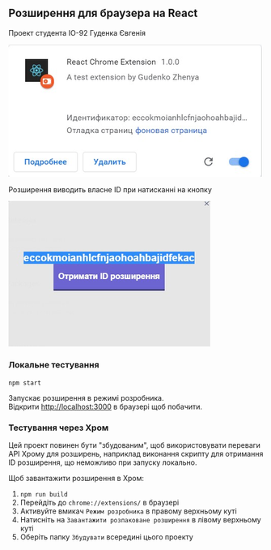 ## Розширення для браузера на React

Проект студента ІО-92 Гуденка Євгенія

![](./Intro.jpg)

Розширення виводить власне ID при натисканні на кнопку

![](./example.jpg)
### Локальне тестування

`npm start`

Запускає розширення в режимі розробника.<br>
Відкрити [http://localhost:3000](http://localhost:3000) в браузері щоб побачити.

### Тестування через Хром

Цей проект повинен бути "збудованим", щоб використовувати переваги API Хрому для розширень, наприклад виконання скрипту для отримання ID розширення, що неможливо при запуску локально.

Щоб завантажити розширення в Хром:

1. `npm run build` <br>
2. Перейдіть до `chrome://extensions/` в браузері <br>
3. Активуйте вмикач `Режим розробника` в правому верхньому куті <br>
4. Натисніть на `Завантажити розпаковане розширення` в лівому верхньому куті <br>
5. Оберіть папку `Збудувати` всередині цього проекту <br>


